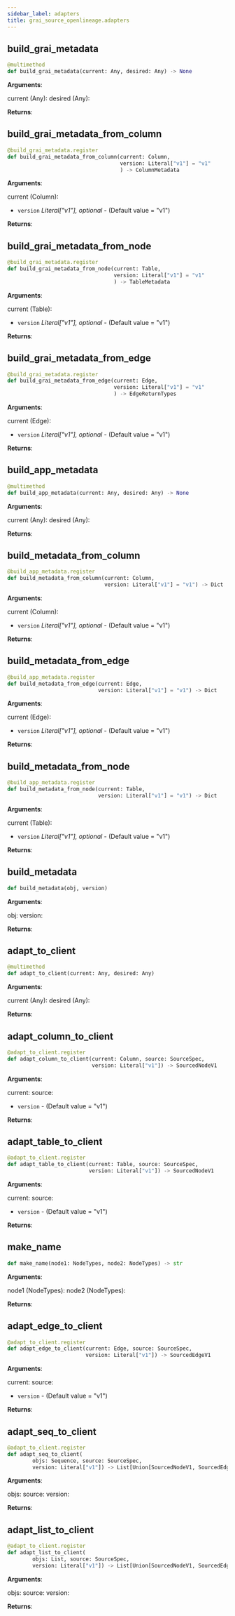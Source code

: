 ```yaml
---
sidebar_label: adapters
title: grai_source_openlineage.adapters
---
```


## build\_grai\_metadata

```python
@multimethod
def build_grai_metadata(current: Any, desired: Any) -> None
```

**Arguments**:

  current (Any):
  desired (Any):


**Returns**:



## build\_grai\_metadata\_from\_column

```python
@build_grai_metadata.register
def build_grai_metadata_from_column(current: Column,
                                    version: Literal["v1"] = "v1"
                                    ) -> ColumnMetadata
```

**Arguments**:

  current (Column):
- `version` _Literal[&quot;v1&quot;], optional_ - (Default value = &quot;v1&quot;)


**Returns**:



## build\_grai\_metadata\_from\_node

```python
@build_grai_metadata.register
def build_grai_metadata_from_node(current: Table,
                                  version: Literal["v1"] = "v1"
                                  ) -> TableMetadata
```

**Arguments**:

  current (Table):
- `version` _Literal[&quot;v1&quot;], optional_ - (Default value = &quot;v1&quot;)


**Returns**:



## build\_grai\_metadata\_from\_edge

```python
@build_grai_metadata.register
def build_grai_metadata_from_edge(current: Edge,
                                  version: Literal["v1"] = "v1"
                                  ) -> EdgeReturnTypes
```

**Arguments**:

  current (Edge):
- `version` _Literal[&quot;v1&quot;], optional_ - (Default value = &quot;v1&quot;)


**Returns**:



## build\_app\_metadata

```python
@multimethod
def build_app_metadata(current: Any, desired: Any) -> None
```

**Arguments**:

  current (Any):
  desired (Any):


**Returns**:



## build\_metadata\_from\_column

```python
@build_app_metadata.register
def build_metadata_from_column(current: Column,
                               version: Literal["v1"] = "v1") -> Dict
```

**Arguments**:

  current (Column):
- `version` _Literal[&quot;v1&quot;], optional_ - (Default value = &quot;v1&quot;)


**Returns**:



## build\_metadata\_from\_edge

```python
@build_app_metadata.register
def build_metadata_from_edge(current: Edge,
                             version: Literal["v1"] = "v1") -> Dict
```

**Arguments**:

  current (Edge):
- `version` _Literal[&quot;v1&quot;], optional_ - (Default value = &quot;v1&quot;)


**Returns**:



## build\_metadata\_from\_node

```python
@build_app_metadata.register
def build_metadata_from_node(current: Table,
                             version: Literal["v1"] = "v1") -> Dict
```

**Arguments**:

  current (Table):
- `version` _Literal[&quot;v1&quot;], optional_ - (Default value = &quot;v1&quot;)


**Returns**:



## build\_metadata

```python
def build_metadata(obj, version)
```

**Arguments**:

  obj:
  version:


**Returns**:



## adapt\_to\_client

```python
@multimethod
def adapt_to_client(current: Any, desired: Any)
```

**Arguments**:

  current (Any):
  desired (Any):


**Returns**:



## adapt\_column\_to\_client

```python
@adapt_to_client.register
def adapt_column_to_client(current: Column, source: SourceSpec,
                           version: Literal["v1"]) -> SourcedNodeV1
```

**Arguments**:

  current:
  source:
- `version` - (Default value = &quot;v1&quot;)


**Returns**:



## adapt\_table\_to\_client

```python
@adapt_to_client.register
def adapt_table_to_client(current: Table, source: SourceSpec,
                          version: Literal["v1"]) -> SourcedNodeV1
```

**Arguments**:

  current:
  source:
- `version` - (Default value = &quot;v1&quot;)


**Returns**:



## make\_name

```python
def make_name(node1: NodeTypes, node2: NodeTypes) -> str
```

**Arguments**:

  node1 (NodeTypes):
  node2 (NodeTypes):


**Returns**:



## adapt\_edge\_to\_client

```python
@adapt_to_client.register
def adapt_edge_to_client(current: Edge, source: SourceSpec,
                         version: Literal["v1"]) -> SourcedEdgeV1
```

**Arguments**:

  current:
  source:
- `version` - (Default value = &quot;v1&quot;)


**Returns**:



## adapt\_seq\_to\_client

```python
@adapt_to_client.register
def adapt_seq_to_client(
        objs: Sequence, source: SourceSpec,
        version: Literal["v1"]) -> List[Union[SourcedNodeV1, SourcedEdgeV1]]
```

**Arguments**:

  objs:
  source:
  version:


**Returns**:



## adapt\_list\_to\_client

```python
@adapt_to_client.register
def adapt_list_to_client(
        objs: List, source: SourceSpec,
        version: Literal["v1"]) -> List[Union[SourcedNodeV1, SourcedEdgeV1]]
```

**Arguments**:

  objs:
  source:
  version:


**Returns**:
